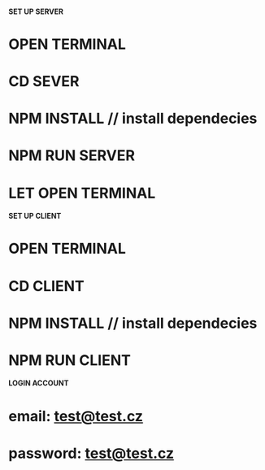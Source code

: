 #### SET UP SERVER

# OPEN TERMINAL

# CD SEVER

# NPM INSTALL // install dependecies

# NPM RUN SERVER

# LET OPEN TERMINAL

#### SET UP CLIENT

# OPEN TERMINAL

# CD CLIENT

# NPM INSTALL // install dependecies

# NPM RUN CLIENT

#### LOGIN ACCOUNT

# email: test@test.cz

# password: test@test.cz
